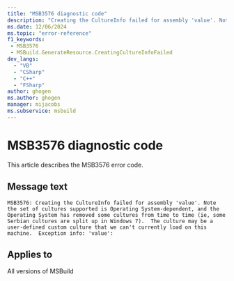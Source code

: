 ```yaml
---
title: "MSB3576 diagnostic code"
description: "Creating the CultureInfo failed for assembly 'value'. Note the set of cultures supported is Operating System-dependent, and the Operating System has removed some cultures from time to time (ie, some Serbian cultures are split up in Windows 7).  The culture may be a user-defined custom culture that we can't currently load on this machine.  Exception info: 'value':"
ms.date: 12/06/2024
ms.topic: "error-reference"
f1_keywords:
 - MSB3576
 - MSBuild.GenerateResource.CreatingCultureInfoFailed
dev_langs:
  - "VB"
  - "CSharp"
  - "C++"
  - "FSharp"
author: ghogen
ms.author: ghogen
manager: mijacobs
ms.subservice: msbuild
---
```


# MSB3576 diagnostic code

<!-- :::ErrorDefinitionDescription::: -->
<!-- :::editable-content name="introDescription"::: -->
This article describes the MSB3576 error code.
<!-- :::editable-content-end::: -->

## Message text

```output
MSB3576: Creating the CultureInfo failed for assembly 'value'. Note the set of cultures supported is Operating System-dependent, and the Operating System has removed some cultures from time to time (ie, some Serbian cultures are split up in Windows 7).  The culture may be a user-defined custom culture that we can't currently load on this machine.  Exception info: 'value':
```

<!-- :::editable-content name="postOutputDescription"::: -->
<!--
{StrBegin="MSB3576: "}
-->
<!-- :::editable-content-end::: -->
<!-- :::ErrorDefinitionDescription-end::: -->

## Applies to

All versions of MSBuild
